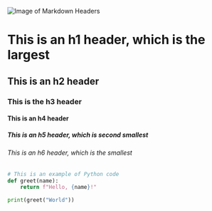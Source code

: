 ![Image of Markdown Headers](https://raw.githubusercontent.com/Codecademy/docs/main/media/rendered-markdown-headings.png)
# This is an h1 header, which is the largest
## This is an h2 header
### This is the h3 header
#### This is an h4 header
##### This is an h5 header, which is second smallest
###### This is an h6 header, which is the smallest

```python
# This is an example of Python code
def greet(name):
    return f"Hello, {name}!"

print(greet("World"))
```
